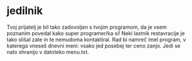 # jedilnik
Tvoj prijatelj je bil tako zadovoljen s tvojim programom, da je vsem poznanim povedal kako super programer/ka si! Neki lastnik restavracije je tako slišal zate in te nemudoma kontaktiral.  Rad bi namreč imel program, v katerega vneseš dnevni meni: vsako jed posebej ter ceno zanjo. Jedi se nato shranijo v datoteko menu.txt.
